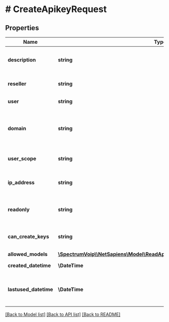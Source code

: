 # # CreateApikeyRequest

## Properties

Name | Type | Description | Notes
------------ | ------------- | ------------- | -------------
**description** | **string** | This is the main description/name for the API key that should describe its purpose for tracking and understanding its intended use. |
**reseller** | **string** | This is the reseller that will limit the API key to access the resellers data set. | [default to '*']
**user** | **string** | This is the main user extension for the user account. | [optional]
**domain** | **string** | This is the main organization name. This is used to link resource to its group/tenant/organization/enterprise. ~ and * can be used alone in special cases to mean My Domain (~) and All Domains (\\*). |
**user_scope** | **string** | This is the scope that will be be used to enforce permissions for this API key and access. | [optional]
**ip_address** | **string** | Optional IP restrictions for API to require access from matching IP or subnets. Multipe ips/subnets can be provided comma seperated | [optional]
**readonly** | **string** | If enabled it will limit any get Scope to a read only verion providing only GET acces to the read actions. POST, PUT and DELETE will be rejected. | [optional] [default to 'no']
**can_create_keys** | **string** | If enabled it will allow this key to make keys for lesser scopes then itself. It will not allow creations of scopes same or higher access level. | [optional] [default to 'no']
**allowed_models** | [**\SpectrumVoip\\\\NetSapiens\Model\ReadApikeys200ResponseInnerAllowedModels**](ReadApikeys200ResponseInnerAllowedModels.md) |  | [optional]
**created_datetime** | **\DateTime** | The datetime that the key was created. | [optional] [readonly]
**lastused_datetime** | **\DateTime** | The datetime of the last time the apikey was used for API access. The timestamp is acurrate up to the hour to avoid overhead in tracking high volume requests | [optional] [readonly]

[[Back to Model list]](../../README.md#models) [[Back to API list]](../../README.md#endpoints) [[Back to README]](../../README.md)
